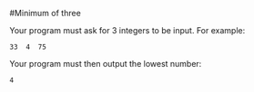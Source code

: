 #Minimum of three

Your program must ask for 3 integers to be input.
For example:

```
33  4  75
```

Your program must then output the lowest number:

```
4
```
